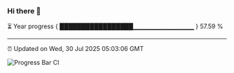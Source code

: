 ### Hi there 👋

⏳ Year progress { █████████████████▁▁▁▁▁▁▁▁▁▁▁▁▁ } 57.59 %

---

⏰ Updated on Wed, 30 Jul 2025 05:03:06 GMT

![Progress Bar CI](https://github.com/IshwaranRudhara/GIT-ACTION/workflows/Progress%20Bar%20CI/badge.svg)

